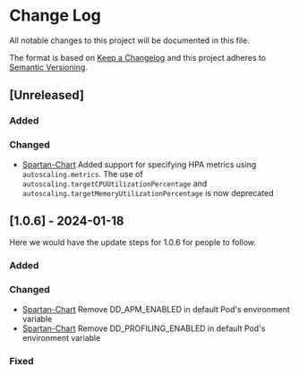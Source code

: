 
# Change Log
All notable changes to this project will be documented in this file.

The format is based on [Keep a Changelog](http://keepachangelog.com/)
and this project adheres to [Semantic Versioning](http://semver.org/).

## [Unreleased]

### Added

### Changed

- [Spartan-Chart](https://github.com/c0x12c/infra-helm/tree/master/charts/spartan) Added support for specifying HPA metrics using `autoscaling.metrics`. The use of `autoscaling.targetCPUUtilizationPercentage` and `autoscaling.targetMemoryUtilizationPercentage` is now deprecated

## [1.0.6] - 2024-01-18

Here we would have the update steps for 1.0.6 for people to follow.

### Added

### Changed

- [Spartan-Chart](https://github.com/c0x12c/infra-helm/tree/master/charts/spartan) Remove DD_APM_ENABLED in default Pod's environment variable
- [Spartan-Chart](https://github.com/c0x12c/infra-helm/tree/master/charts/spartan) Remove DD_PROFILING_ENABLED in default Pod's environment variable

### Fixed
